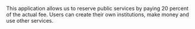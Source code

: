 This application allows us to reserve public services by paying 20 percent of the actual fee. Users can create their own institutions, make money and use other services.
